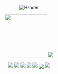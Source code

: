 <div align='center'>

![Header](https://capsule-render.vercel.app/api?type=Waving&color=timeGradient&height=200&animation=fadeIn&section=header&text=MartinKay&fontSize=60)
  
<img height="137px" src="https://github-readme-stats.vercel.app/api?username=MartinKayJr&hide_title=true&hide_border=true&show_icons=trueline_height=21&text_color=000&icon_color=000&bg_color=0,ea6161,ffc64d,fffc4d,52fa5a&theme=graywhite" />
<img src="https://github-readme-stats.vercel.app/api/top-langs/?username=MartinKayJr&hide_title=true&hide_border=true&layout=compact&langs_count=6&text_color=000&icon_color=fff&bg_color=0,52fa5a,4dfcff,c64dff&theme=graywhite" />
  
![](https://github-profile-summary-cards.vercel.app/api/cards/profile-details?username=MartinKayJr&theme=github)
![](https://github-profile-summary-cards.vercel.app/api/cards/repos-per-language?username=MartinKayJr&theme=github)
![](https://github-profile-summary-cards.vercel.app/api/cards/most-commit-language?username=MartinKayJr&theme=github)
![](https://github-profile-summary-cards.vercel.app/api/cards/stats?username=MartinKayJr&theme=github)
![](https://github-profile-summary-cards.vercel.app/api/cards/productive-time?username=MartinKayJr&theme=github)
<img align="center" src="https://cr-skills-chart-widget.azurewebsites.net/api/api?username=MartinKayJr" />
[![](https://count.getloli.com/get/@MartinKayJr?theme=rule12)](https://count.getloli.com/get/@MartinKayJr?theme=rule12)

</div>
